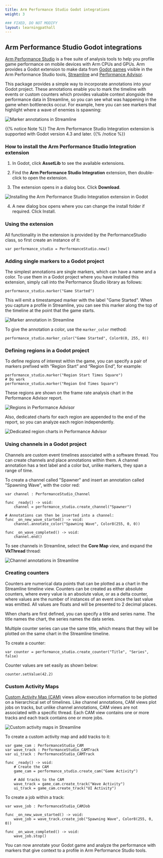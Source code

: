 ```yaml
---
title: Arm Performance Studio Godot integrations
weight: 3

### FIXED, DO NOT MODIFY
layout: learningpathall
---
```


## Arm Performance Studio Godot integrations

[Arm Performance Studio](https://developer.arm.com/Tools%20and%20Software/Arm%20Performance%20Studio) is a free suite of analysis tools to help you profile game performance on mobile devices with Arm CPUs and GPUs. Arm provides a Godot extension to make data from [Godot games](https://godotengine.org/) visible in the Arm Performance Studio tools, [Streamline](https://developer.arm.com/Tools%20and%20Software/Streamline%20Performance%20Analyzer) and [Performance Advisor](https://developer.arm.com/Tools%20and%20Software/Performance%20Advisor).

This package provides a simple way to incorporate annotations into your Godot project. These annotations enable you to mark the timeline with events or custom counters which provides valuable context alongside the performance data in Streamline, so you can see what was happening in the game when bottlenecks occur. For example, here you can see markers that highlight where a wave of enemies is spawning:

![Marker annotations in Streamline](sl_annotation.png "Figure 1. Marker annotations in Streamline")

{{% notice Note %}}
The Arm Performance Studio Integration extension is supported with Godot version 4.3 and later.
{{% /notice %}}

### How to install the Arm Performance Studio Integration extension

1. In Godot, click **AssetLib** to see the available extensions.

2. Find the **Arm Performance Studio Integration** extension, then double-click to open the extension.

3. The extension opens in a dialog box. Click **Download**.

![Installing the Arm Performance Studio Integration extension in Godot](godot_install_performance_studio_extension.png "Figure 2. Installing the Arm Performance Studio Integration extension in Godot")

4. A new dialog box opens where you can change the install folder if required. Click Install. 

### Using the extension

All functionality in the extension is provided by the PerformanceStudio class, so first create an instance of it:

```console
var performance_studio = PerformanceStudio.new()
```

### Adding single markers to a Godot project

The simplest annotations are single markers, which can have a name and a color. To use them in a Godot project where you have installed this extension, simply call into the Performance Studio library as follows:

```console
performance_studio.marker("Game Started")
```

This will emit a timestamped marker with the label "Game Started". When you capture a profile in Streamline, you can see this marker along the top of the timeline at the point that the game starts.

![Marker annotation in Streamline](sl_marker.png "Figure 4. Marker annotation in Streamline")

To give the annotation a color, use the `marker_color` method:

```console
performance_studio.marker_color("Game Started", Color8(0, 255, 0))
```

### Defining regions in a Godot project

To define regions of interest within the game, you can specify a pair of markers prefixed with “Region Start” and “Region End”, for example:

```console
performance_studio.marker("Region Start Times Square")
# Do work
performance_studio.marker("Region End Times Square")
```

These regions are shown on the frame rate analysis chart in the Performance Advisor report.

![Regions in Performance Advisor](pa_frame_rate_regions.png "Figure 5. Regions in Performance Advisor")

Also, dedicated charts for each region are appended to the end of the report, so you can analyze each region independently.

![Dedicated region charts in Performance Advisor](pa_dedicated_region_charts.png "Figure 6. Dedicated region charts in Performance Advisor")

### Using channels in a Godot project

Channels are custom event timelines associated with a software thread. You can create channels and place annotations within them. A channel annotation has a text label and a color but, unlike markers, they span a range of time.

To create a channel called "Spawner" and insert an annotation called "Spawning Wave", with the color red:

```console
var channel : PerformanceStudio_Channel

func _ready() -> void:
    channel = performance_studio.create_channel("Spawner")

# Annotations can then be inserted into a channel:
func _on_new_wave_started() -> void:
    channel.annotate_color("Spawning Wave", Color8(255, 0, 0))

func _on_wave_completed() -> void:
    channel.end()
```

To see channels in Streamline, select the **Core Map** view, and expand the **VkThread** thread:

![Channel annotations in Streamline](sl_channel.png "Figure 7. Channel annotations in Streamline")

### Creating counters

Counters are numerical data points that can be plotted as a chart in the Streamline timeline view. Counters can be created as either absolute counters, where every value is an absolute value, or as a delta counter, where values are the number of instances of an event since the last value was emitted. All values are floats and will be presented to 2 decimal places.

When charts are first defined, you can specify a title and series name. The title names the chart, the series names the data series.

Multiple counter series can use the same title, which means that they will be plotted on the same chart in the Streamline timeline.

To create a counter:

```console
var counter = performance_studio.create_counter("Title", "Series", false)
```

Counter values are set easily as shown below:

```console
counter.setValue(42.2)
```

### Custom Activity Maps

[Custom Activity Map (CAM)](https://developer.arm.com/documentation/101816/latest/Annotate-your-code/User-space-annotations/Custom-Activity-Map-annotations) views allow execution information to be plotted on a hierarchical set of timelines. Like channel annotations, CAM views plot jobs on tracks, but unlike channel annotations, CAM views are not associated with a specific thread. Each CAM view contains one or more tracks and each track contains one or more jobs.

![Custom activity maps in Streamline](sl_cam.png "Figure 8. Custom activity maps in Streamline")

To create a custom activity map and add tracks to it:

```console
var game_cam : PerformanceStudio_CAM
var wave_track : PerformanceStudio_CAMTrack
var ui_track : PerformanceStudio_CAMTrack

func _ready() -> void:
    # Create the CAM
    game_cam = performance_studio.create_cam("Game Activity")

    # Add tracks to the CAM
    wave_track = game_cam.create_track("Wave Activity")
    ui_track = game_cam.create_track("UI Activity")
```

To create a job within a track:

```console
var wave_job : PerformanceStudio_CAMJob

func _on_new_wave_started() -> void:
    wave_job = wave_track.create_job("Spawning Wave", Color8(255, 0, 0))

func _on_wave_completed() -> void:
    wave_job.stop()
```

You can now annotate your Godot game and analyze the performance with markers that give context to a profile in Arm Performance Studio tools.
